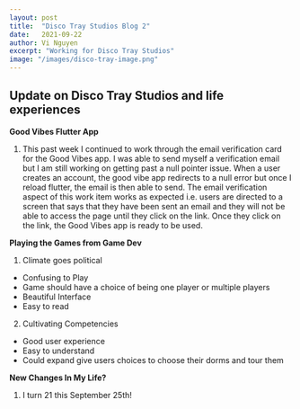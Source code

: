```yaml
---
layout: post
title:  "Disco Tray Studios Blog 2"
date:   2021-09-22
author: Vi Nguyen
excerpt: "Working for Disco Tray Studios"
image: "/images/disco-tray-image.png"
---
```

## Update on Disco Tray Studios and life experiences

**Good Vibes Flutter App**
  1. This past week I continued to work through the email verification card for the Good Vibes app. I was able to send myself a verification email but I am still working on getting past a null pointer issue. When a user creates an account, the good vibe app redirects to a null error but once I reload flutter, the email is then able to send. The email verification aspect of this work item works as expected i.e. users are directed to a screen that says that they have been sent an email and they will not be able to access the page until they click on the link. Once they click on the link, the Good Vibes app is ready to be used. 

**Playing the Games from Game Dev**
  1. Climate goes political
  - Confusing to Play
  - Game should have a choice of being one player or multiple players
  - Beautiful Interface
  - Easy to read
  2. Cultivating Competencies
  - Good user experience
  - Easy to understand
  - Could expand give users choices to choose their dorms and tour them
  

**New Changes In My Life?**
  1. I turn 21 this September 25th! 


